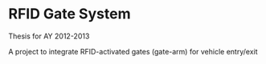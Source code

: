 # RFID Gate System
Thesis for AY 2012-2013

A project to integrate RFID-activated gates (gate-arm) for vehicle entry/exit
